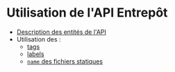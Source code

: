 # Utilisation de l'API Entrepôt

-   [Description des entités de l'API](./entities.md)
-   Utilisation des :
    -   [tags](./tags.md)
    -   [labels](./labels.md)
    -   [`name` des fichiers statiques](./statics.md)

